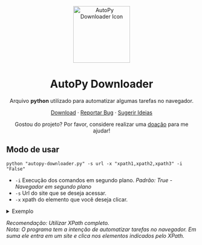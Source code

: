 <p align="center">
 <img width="150px" src="autopy-downloader.ico" align="center" alt="AutoPy Downloader Icon"/>
 <h1 align="center">AutoPy Downloader</h1>
 <p align="center">Arquivo <strong>python</strong> utilizado para automatizar algumas tarefas no navegador.</p>
</p>

<p align="center">
    <a href="https://github.com/ylJeferson/autopy-downloader">Download</a>
    ·
    <a href="https://github.com/ylJeferson/autopy-downloader/issues/new/choose">Reportar Bug</a>
    ·
    <a href="https://github.com/ylJeferson/autopy-downloader/issues/new/choose">Sugerir Ideias</a>
  </p>
<p align="center">Gostou do projeto? Por favor, considere realizar uma <a href="https://www.paypal.com/donate/?business=3G3JKT9E3ZKXU&no_recurring=0&item_name=Muito+obrigado%2C+com+este+apoio+pretendo+crescer+cada+vez+mais%21&currency_code=BRL">doação</a> para me ajudar!

## Modo de usar

`python "autopy-downloader.py" -s url -x "xpath1,xpath2,xpath3" -i "False"` <br>
 - `-i` Execução dos comandos em segundo plano. _Padrão: True - Navegador em segundo plano_
 - `-s` Url do site que se deseja acessar.
 - `-x` xpath do elemento que você deseja clicar.
 
<details>
  <summary>Exemplo</summary>
  
`python "autopy-downloader.py" -s "https://www.google.com/chrome/thank-you.html?statcb=1&standalone=1&platform=win&defaultbrowser=1" -x "/html/body/div[3]/section[1]/div/div/div/div/div[4]/p/a"`
</details>

_Recomendação: Utilizar XPath completo._ <br>
_Nota: O programa tem a intenção de automatizar tarefas no navegador. Em suma ele entra em um site e clica nos elementos indicados pelo XPath._

